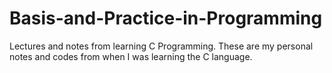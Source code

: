 # Basis-and-Practice-in-Programming

Lectures and notes from learning C Programming.
These are my personal notes and codes from when I was learning the C language.
